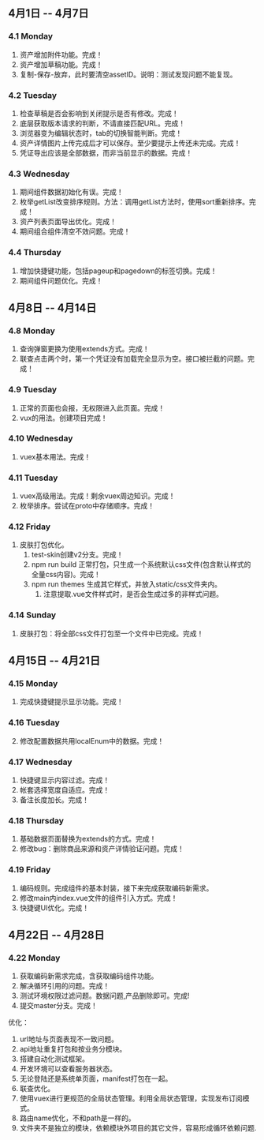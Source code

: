 ## 4月1日 -- 4月7日

### 4.1 Monday
1. 资产增加附件功能。完成！
1. 资产增加草稿功能。完成！
3. 复制-保存-放弃，此时要清空assetID。说明：测试发现问题不能复现。

### 4.2 Tuesday
1. 检查草稿是否会影响到关闭提示是否有修改。完成！
2. 底层获取版本请求的判断，不请直接匹配URL。完成！
3. 浏览器变为编辑状态时，tab的切换智能判断。完成！
4. 资产详情图片上传完成后才可以保存。至少要提示上传还未完成。完成！
5. 凭证导出应该是全部数据，而非当前显示的数据。完成！

### 4.3 Wednesday
1. 期间组件数据初始化有误。完成！
2. 枚举getList改变排序规则。方法：调用getList方法时，使用sort重新排序。完成！
3. 资产列表页面导出优化。完成！
4. 期间组合组件清空不效问题。完成！

### 4.4 Thursday
1. 增加快捷键功能，包括pageup和pagedown的标签切换。完成！
2. 期间组件问题优化。完成！

## 4月8日 -- 4月14日

### 4.8 Monday
1. 查询弹窗更换为使用extends方式。完成！
2. 联查点击两个时，第一个凭证没有加载完全显示为空。接口被拦截的问题。完成！

### 4.9 Tuesday
1. 正常的页面也会报，无权限进入此页面。完成！
2. vux的用法。创建项目完成！

### 4.10 Wednesday
1. vuex基本用法。完成！

### 4.11 Tuesday
1. vuex高级用法。完成！剩余vuex周边知识。完成！
2. 枚举排序。尝试在proto中存储顺序。完成！

### 4.12 Friday
1. 皮肤打包优化。
   1. test-skin创建v2分支。完成！
   2. npm run build 正常打包，只生成一个系统默认css文件(包含默认样式的全量css内容)。完成！
   3. npm run themes 生成其它样式，并放入static/css文件夹内。
      1. 注意提取.vue文件样式时，是否会生成过多的非样式问题。

### 4.14 Sunday
1. 皮肤打包：将全部css文件打包至一个文件中已完成。完成！


## 4月15日 -- 4月21日

### 4.15 Monday
1. 完成快捷键提示显示功能。完成！

### 4.16 Tuesday
2. 修改配置数据共用localEnum中的数据。完成！

### 4.17 Wednesday
1. 快捷键显示内容过滤。完成！
2. 帐套选择宽度自适应。完成！
3. 备注长度加长。完成！

### 4.18 Thursday
1. 基础数据页面替换为extends的方式。完成！
2. 修改bug：删除商品来源和资产详情验证问题。完成！

### 4.19 Friday
1. 编码规则。完成组件的基本封装，接下来完成获取编码新需求。
2. 修改main内index.vue文件的组件引入方式。完成！
3. 快捷键UI优化。完成！

## 4月22日 -- 4月28日

### 4.22 Monday
1. 获取编码新需求完成，含获取编码组件功能。
2. 解决循环引用的问题。完成！
3. 测试环境权限过滤问题。数据问题,产品删除即可。完成!
4. 提交master分支。完成！

优化：
1. url地址与页面表现不一致问题。
1. api地址重复打包和按业务分模块。
1. 搭建自动化测试框架。
1. 开发环境可以查看服务器状态。
1. 无论登陆还是系统单页面，manifest打包在一起。
1. 联查优化。
1. 使用vuex进行更规范的全局状态管理。利用全局状态管理，实现发布订阅模式。
1. 路由name优化，不和path是一样的。
1. 文件夹不是独立的模块，依赖模块外项目的其它文件，容易形成循环依赖问题.